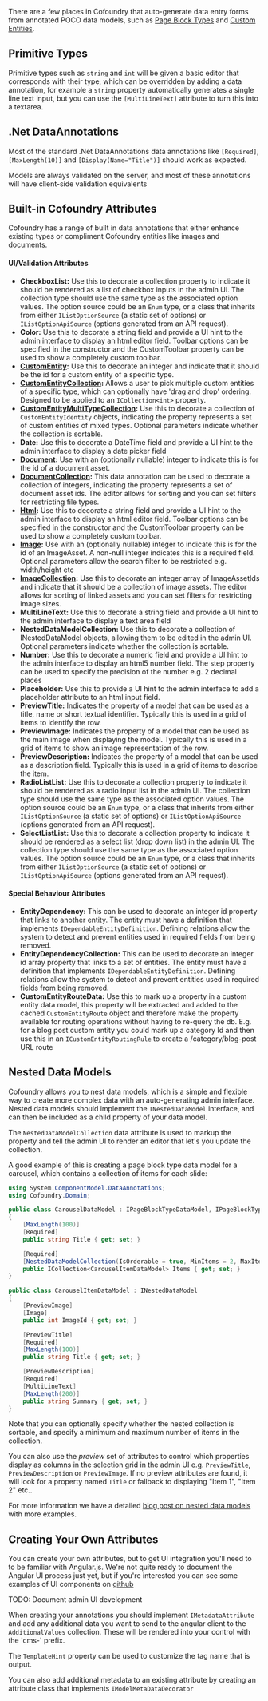 ﻿There are a few places in Cofoundry that auto-generate data entry forms from annotated POCO data models, such as [Page Block Types](/content-management/page-block-types) and [Custom Entities](/content-management/custom-entities).  

## Primitive Types

Primitive types such as `string` and `int` will be given a basic editor that corresponds with their type, which can be overridden by adding a data annotation, for example a `string` property automatically generates a single line text input, but you can use the `[MultiLineText]` attribute to turn this into a textarea.

## .Net DataAnnotations

Most of the standard .Net DataAnnotations data annotations like `[Required]`, `[MaxLength(10)]` and `[Display(Name="Title")]` should work as expected. 

Models are always validated on the server, and most of these annotations will have client-side validation equivalents 

## Built-in Cofoundry Attributes

Cofoundry has a range of built in data annotations that either enhance existing types or compliment Cofoundry entities like images and documents. 

#### UI/Validation Attributes

- **CheckboxList:** Use this to decorate a collection property to indicate it should be rendered as a list of checkbox inputs in the admin UI. The collection type  should use the same type as the associated option values. The option source could be an `Enum` type, or a class that inherits from either `IListOptionSource` (a static set of options) or `IListOptionApiSource` (options generated from an API request).
- **Color:** Use this to decorate a string field and provide a UI hint to the admin interface to display an html editor field. Toolbar options can be specified in the constructor and the CustomToolbar property can be used to show a completely custom toolbar.
- **[CustomEntity](data-model-annotations/Custom-Entities):** Use this to decorate an integer and indicate that it should be the id for a custom entity of a specific type.
- **[CustomEntityCollection](data-model-annotations/Custom-Entities#customentitycollection):** Allows a user to pick multiple custom entities of a specific type, which can optionally have 'drag and drop' ordering. Designed to be applied to an `ICollection<int>` property.
- **[CustomEntityMultiTypeCollection](data-model-annotations/Custom-Entities#customentitymultitypecollection):** Use this to decorate a collection of `CustomEntityIdentity` objects, indicating the property represents a set of custom entities of mixed types. Optional parameters indicate whether the collection is sortable.
- **Date:** Use this to decorate a DateTime field and provide a UI hint to the admin interface to display a date picker field
- **[Document](/content-management/data-model-annotations/Documents):** Use with an (optionally nullable) integer to indicate this is for the id of a document asset.
- **[DocumentCollection](/content-management/data-model-annotations/Documents#documentcollection):** This data annotation can be used to decorate a collection of integers, indicating the property represents a set of document asset ids. The editor allows for sorting and you can set filters for restricting file types.
- **[Html](/content-management/data-model-annotations/Html):** Use this to decorate a string field and provide a UI hint to the admin interface to display an html editor field. Toolbar options can be specified in the constructor and the CustomToolbar property can be used to show a completely custom toolbar.
- **[Image](/content-management/data-model-annotations/Images):** Use with an (optionally nullable) integer to indicate this is for the id of an ImageAsset. A non-null integer indicates this is a required field. Optional parameters allow the search filter to be restricted e.g. width/height etc
- **[ImageCollection](/content-management/data-model-annotations/Images#imagecollection):** Use this to decorate an integer array of ImageAssetIds and indicate that it should be a collection of image assets. The editor allows for sorting of linked assets and you can set filters for restricting image sizes.
- **MultiLineText:** Use this to decorate a string field and provide a UI hint to the admin interface to display a text area field
- **NestedDataModelCollection:** Use this to decorate a collection of INestedDataModel objects, allowing them to be edited in the admin UI. Optional parameters indicate whether the collection is sortable.
- **Number:** Use this to decorate a numeric field and provide a UI hint to the admin interface to display an html5 number field. The step property can be used to specify the precision of the number e.g. 2 decimal places
- **Placeholder:** Use this to provide a UI hint to the admin interface to add a placeholder attribute to an html input field.
- **PreviewTitle:** Indicates the property of a model that can be used as a title, name or short textual identifier. Typically this is used in a grid of items to identify the row.
- **PreviewImage:** Indicates the property of a model that can be used as the main image when displaying the model. Typically this is used in a grid of items to show an image representation of the row.
- **PreviewDescription:** Indicates the property of a model that can be used as a description field. Typically this is used in a grid of items to describe the item.
- **RadioListList:** Use this to decorate a collection property to indicate it should be rendered as a radio input list in the admin UI. The collection type should use the same type as the associated option values. The option source could be an `Enum` type, or a class that inherits from either `IListOptionSource` (a static set of options) or `IListOptionApiSource` (options generated from an API request).
- **SelectListList:** Use this to decorate a collection property to indicate it should be rendered as a select list (drop down list) in the admin UI. The collection type  should use the same type as the associated option values. The option source could be an `Enum` type, or a class that inherits from either `IListOptionSource` (a static set of options) or `IListOptionApiSource` (options generated from an API request).

#### Special Behaviour Attributes

- **EntityDependency:** This can be used to decorate an integer id property that links to another entity. The entity must have a definition that implements `IDependableEntityDefinition`. Defining relations allow the system to detect and prevent entities used in required fields from being removed.
- **EntityDependencyCollection:** This can be used to decorate an integer id array property that links to a set of entities. The entity must have a definition that implements `IDependableEntityDefinition`. Defining relations allow the system to detect and prevent entities used in required fields from being removed.
- **CustomEntityRouteData:** Use this to mark up a property in a custom entity data model, this property will be extracted and added to the cached `CustomEntityRoute` object and therefore make the property available for routing operations without having to re-query the db. E.g. for a blog post custom entity you could mark up a category Id and then use this in an `ICustomEntityRoutingRule` to create a /category/blog-post URL route

## Nested Data Models

Cofoundry allows you to nest data models, which is a simple and flexible way to create more complex data with an auto-generating admin interface. Nested data models should implement the `INestedDataModel` interface, and can then be included as a child property of your data model. 

The `NestedDataModelCollection` data attribute is used to markup the property and tell the admin UI to render an editor that let's you update the collection.

A good example of this is creating a page block type data model for a carousel, which contains a collection of items for each slide:

```csharp
using System.ComponentModel.DataAnnotations;
using Cofoundry.Domain;

public class CarouselDataModel : IPageBlockTypeDataModel, IPageBlockTypeDisplayModel
{
    [MaxLength(100)]
    [Required]
    public string Title { get; set; }

    [Required]
    [NestedDataModelCollection(IsOrderable = true, MinItems = 2, MaxItems = 6)]
    public ICollection<CarouselItemDataModel> Items { get; set; }
}

public class CarouselItemDataModel : INestedDataModel
{
    [PreviewImage]
    [Image]
    public int ImageId { get; set; }

    [PreviewTitle]
    [Required]
    [MaxLength(100)]
    public string Title { get; set; }

    [PreviewDescription]
    [Required]
    [MultiLineText]
    [MaxLength(200)]
    public string Summary { get; set; }
}
```

Note that you can optionally specify whether the nested collection is sortable, and specify a minimum and maximum number of items in the collection.

You can also use the *preview* set of attributes to control which properties display as columns in the selection grid in the admin UI e.g. `PreviewTitle`, `PreviewDescription` or `PreviewImage`. If no preview attributes are found, it will look for a property named `Title` or fallback to displaying "Item 1", "Item 2" etc..

For more information we have a detailed [blog post on nested data models](https://www.cofoundry.org/blog/14/introducing-nested-data-models) with more examples.

## Creating Your Own Attributes

You can create your own attributes, but to get UI integration you'll need to to be familiar with Angular.js. We're not quite ready to document the Angular UI process just yet, but if you're interested you can see some examples of UI components on [github](https://github.com/cofoundry-cms/cofoundry/tree/master/src/Cofoundry.Web.Admin/Admin/Modules/Shared/Js/UIComponents)

TODO: Document admin UI development

When creating your annotations you should implement `IMetadataAttribute` and add any additional data you want to send to the angular client to the `AdditionalValues` collection. These will be rendered into your control with the 'cms-' prefix. 

The `TemplateHint` property can be used to customize the tag name that is output.

You can also add additional metadata to an existing attribute by creating an attribute class that implements `IModelMetaDataDecorator` 
